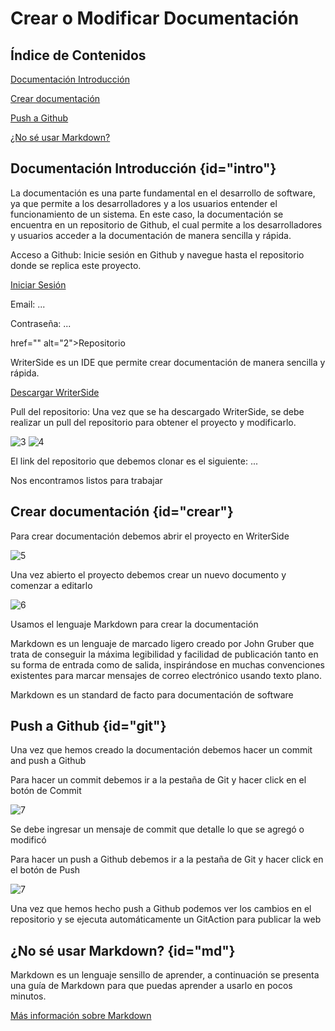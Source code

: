 # Crear o Modificar Documentación

## Índice de Contenidos
<procedure>
    <step>
        <p><a href="#intro">Documentación Introducción</a></p>
    </step>
    <step>
        <p><a href="#crear">Crear documentación</a></p>
    </step>
    <step>
        <p><a href="#git">Push a Github</a></p>
    </step>
    <step>
        <p><a href="#md">¿No sé usar Markdown?</a></p>
    </step>

</procedure>

## Documentación Introducción {id="intro"}
La documentación es una parte fundamental en el desarrollo de software, ya que permite a los desarrolladores y a los usuarios entender el funcionamiento de un sistema. En este caso, la documentación se encuentra en un repositorio de Github, el cual permite a los desarrolladores y usuarios acceder a la documentación de manera sencilla y rápida.

<procedure>
<step>
    <p>Acceso a Github: Inicie sesión en Github y navegue hasta el repositorio donde se replica este proyecto.</p>
    <a href="https://github.com/login" alt="1">Iniciar Sesión</a>
    <p>Email: ... </p>
    <p>Contraseña: ... </p>
    <a> href="" alt="2">Repositorio</a>
</step>
<step>
    <p>WriterSide es un IDE que permite crear documentación de manera sencilla y rápida. </p>
    <a href="">Descargar WriterSide</a>
</step>
<step>
    <p>Pull del repositorio: Una vez que se ha descargado WriterSide, se debe realizar un pull del repositorio para obtener el proyecto y modificarlo.</p>
    <img src="../images/DOCUMENTACION/pull.png" alt="3"/>
</step>
<step>
    <img src="../images/DOCUMENTACION/get.png" alt="4"/>
    <p>El link del repositorio que debemos clonar es el siguiente: ... </p>
</step>
<step>
    <p>Nos encontramos listos para trabajar</p>
</step>
</procedure>

## Crear documentación {id="crear"}
<procedure>
<step>
    <p>Para crear documentación debemos abrir el proyecto en WriterSide</p>
    <img src="../images/DOCUMENTACION/abrir.png" alt="5"/>
</step>
<step>
    <p>Una vez abierto el proyecto debemos crear un nuevo documento y comenzar a editarlo</p>
    <img src="../images/DOCUMENTACION/nuevo.png" alt="6"/>
</step>
<step>
<p>Usamos el lenguaje Markdown para crear la documentación</p>
<p>Markdown es un lenguaje de marcado ligero creado por John Gruber que trata de conseguir la máxima legibilidad y facilidad de publicación tanto en su forma de entrada como de salida, inspirándose en muchas convenciones existentes para marcar mensajes de correo electrónico usando texto plano.</p>
<p>Markdown es un standard de facto para documentación de software</p>
</step>
</procedure>

## Push a Github {id="git"}
<procedure>
<step>
    <p>Una vez que hemos creado la documentación debemos hacer un commit and push a Github</p>
</step>
<step>
    <p>Para hacer un commit debemos ir a la pestaña de Git y hacer click en el botón de Commit</p>
    <img src="../images/DOCUMENTACION/commit.png" alt="7"/>
    <p>Se debe ingresar un mensaje de commit que detalle lo que se agregó o modificó</p>
</step>
<step>
    <p>Para hacer un push a Github debemos ir a la pestaña de Git y hacer click en el botón de Push</p>
    <img src="../images/DOCUMENTACION/push.png" alt="7"/>
</step>
<step>
    <p>Una vez que hemos hecho push a Github podemos ver los cambios en el repositorio y se ejecuta automáticamente un GitAction para publicar la web</p>
</step>
</procedure>


## ¿No sé usar Markdown? {id="md"}
Markdown es un lenguaje sensillo de aprender, a continuación se presenta una guía de Markdown para que puedas aprender a usarlo en pocos minutos.

<a href="https://www.jetbrains.com/help/writerside/markup-reference.html#semantic">Más información sobre Markdown</a>